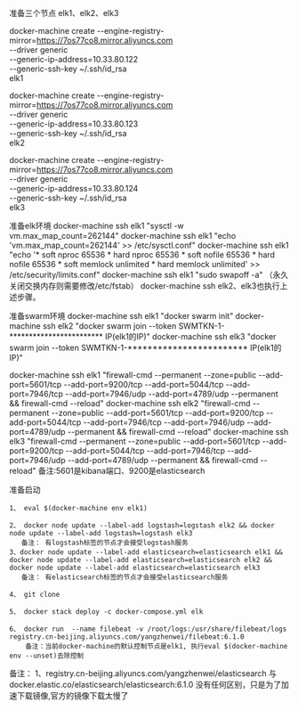 
准备三个节点 elk1、elk2、elk3

docker-machine create  --engine-registry-mirror=https://7os77co8.mirror.aliyuncs.com \
  --driver generic \
  --generic-ip-address=10.33.80.122  \
  --generic-ssh-key ~/.ssh/id_rsa \
   elk1

docker-machine create  --engine-registry-mirror=https://7os77co8.mirror.aliyuncs.com \
  --driver generic \
  --generic-ip-address=10.33.80.123	\
  --generic-ssh-key ~/.ssh/id_rsa \
   elk2

docker-machine create  --engine-registry-mirror=https://7os77co8.mirror.aliyuncs.com \
  --driver generic \
  --generic-ip-address=10.33.80.124  \
  --generic-ssh-key ~/.ssh/id_rsa \
   elk3


准备elk环境
docker-machine ssh elk1 "sysctl -w vm.max_map_count=262144"
docker-machine ssh elk1 "echo 'vm.max_map_count=262144' >> /etc/sysctl.conf"
docker-machine ssh elk1 "echo    '*  soft nproc 65536
                                  *  hard nproc 65536
                                  *  soft nofile 65536
                                  *  hard nofile 65536
                                  *  soft memlock unlimited
                                  *  hard memlock unlimited' >> /etc/security/limits.conf"
docker-machine ssh elk1 "sudo swapoff -a" （永久关闭交换内存则需要修改/etc/fstab）
docker-machine ssh elk2、elk3也执行上述步骤。
 
 
准备swarm环境
docker-machine ssh elk1  "docker swarm init"
docker-machine ssh elk2  "docker swarm join --token SWMTKN-1-************************ IP(elk1的IP)"
docker-machine ssh elk3  "docker swarm join --token SWMTKN-1-************************ IP(elk1的IP)"


docker-machine ssh elk1 "firewall-cmd --permanent --zone=public --add-port=5601/tcp  --add-port=9200/tcp  --add-port=5044/tcp --add-port=7946/tcp  --add-port=7946/udp  --add-port=4789/udp --permanent  && firewall-cmd --reload" 
docker-machine ssh elk2 "firewall-cmd --permanent --zone=public --add-port=5601/tcp  --add-port=9200/tcp  --add-port=5044/tcp --add-port=7946/tcp  --add-port=7946/udp  --add-port=4789/udp --permanent  && firewall-cmd --reload" 
docker-machine ssh elk3 "firewall-cmd --permanent --zone=public --add-port=5601/tcp  --add-port=9200/tcp  --add-port=5044/tcp --add-port=7946/tcp  --add-port=7946/udp  --add-port=4789/udp --permanent  && firewall-cmd --reload" 
备注:5601是kibana端口、9200是elasticsearch

准备启动

    1、 eval $(docker-machine env elk1)
    
    2、 docker node update --label-add logstash=logstash elk2 && docker node update --label-add logstash=logstash elk3 
       备注： 有logstash标签的节点才会接受logstash服务
    3、docker node update --label-add elasticsearch=elasticsearch elk1 && docker node update --label-add elasticsearch=elasticsearch elk2 &&  docker node update --label-add elasticsearch=elasticsearch elk3
       备注： 有elasticsearch标签的节点才会接受elasticsearch服务
      
    4、 git clone 
    
    5、 docker stack deploy -c docker-compose.yml elk
    
    6、 docker run  --name filebeat -v /root/logs:/usr/share/filebeat/logs  registry.cn-beijing.aliyuncs.com/yangzhenwei/filebeat:6.1.0
        备注：当前docker-machine的默认控制节点是elk1, 执行eval $(docker-machine env --unset)去除控制

备注：
    1、registry.cn-beijing.aliyuncs.com/yangzhenwei/elasticsearch 与 docker.elastic.co/elasticsearch/elasticsearch:6.1.0 没有任何区别，只是为了加速下载镜像,官方的镜像下载太慢了